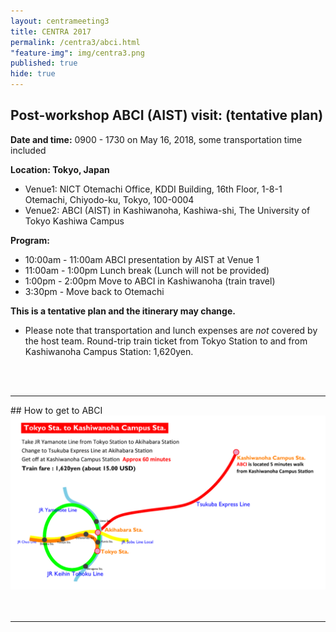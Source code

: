 ```yaml
---
layout: centrameeting3
title: CENTRA 2017
permalink: /centra3/abci.html
"feature-img": img/centra3.png
published: true
hide: true
---
```


## Post-workshop ABCI (AIST) visit: (tentative plan)  

**Date and time:** 0900 - 1730 on May 16, 2018, some transportation time included
    
**Location: Tokyo, Japan**   
* Venue1: NICT Otemachi Office, KDDI Building, 16th Floor, 1-8-1 Otemachi, Chiyodo-ku, Tokyo, 100-0004
* Venue2: ABCI (AIST) in Kashiwanoha, Kashiwa-shi, The University of Tokyo Kashiwa Campus  

**Program:**
* 10:00am - 11:00am ABCI presentation by AIST at Venue 1
* 11:00am - 1:00pm Lunch break (Lunch will not be provided)  
* 1:00pm - 2:00pm Move to ABCI in Kashiwanoha (train travel)  
* 3:30pm - Move back to Otemachi  
    
**This is a tentative plan and the itinerary may change.**   
    
* Please note that transportation and lunch expenses are *not* covered by the host team. Round-trip train ticket from Tokyo Station to and from Kashiwanoha Campus Station: 1,620yen.  
<br>
<br>
<hr>
## How to get to ABCI  
<img src="/img/centra-3-abci-map.png" alt="CENTRA3 ABCI map" style="margin-right: auto;margin-left: auto;" class="img-responsive">

<br>
<br>
<br>
<hr>